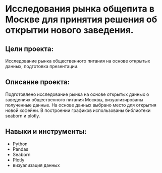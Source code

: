 # Исследования рынка общепита в Москве для принятия решения об открытии нового заведения.

## Цели проекта:
Исследование рынка общественного питания на основе открытых данных, подготовка презентации.

## Описание проекта:
Подготовлено исследование рынка на основе открытых данных о заведениях общественного питания Москвы, визуализированы полученные данные. На основе данных выбрано место для открытия новой кофейни. В построении графиков использованы библиотеки seaborn и plotly. 

## Навыки и инструменты:
- Python
- Pandas
- Seaborn
- Plotly
- визуализация данных

